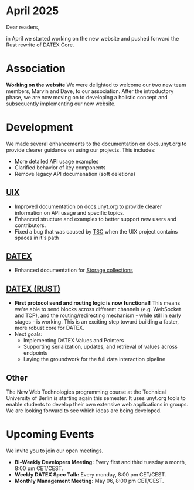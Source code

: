 # April 2025

Dear readers,

in April we started working on the new website and pushed forward the Rust rewrite of DATEX Core.

# Association

**Working on the website**
We were delighted to welcome our two new team members, Marvin and Dave, to our association.
After the introductory phase, we are now moving on to developing a holistic concept and subsequently
implementing our new website.

# Development
We made several enhancements to the documentation on docs.unyt.org to provide clearer guidance on using our projects. This includes:

* More detailed API usage examples
* Clarified behavior of key components
* Remove legacy API documenation (soft deletions)

## [UIX](https://github.com/unyt-org/uix/pulls?q=is:closed%20created:2025-04-01..2025-05-13)
* Improved documentation on docs.unyt.org to provide clearer information on API usage and specific topics.
* Enhanced structure and examples to better support new users and contributors.
* Fixed a bug that was caused by [TSC](https://github.com/microsoft/TypeScript) when the UIX project contains spaces in it's path

## [DATEX](https://github.com/unyt-org/datex-core-js-legacy/pulls?q=is:closed%20created:2025-04-01..2025-04-01)
* Enhanced documentation for [Storage collections](https://github.com/unyt-org/datex-core-js-legacy/blob/main/docs/manual/15%20Storage%20Collections.md)

## [DATEX (RUST)](https://github.com/unyt-org/datex-core)
* **First protocol send and routing logic is now functional!** This means we're able to send blocks across different channels (e.g. WebSocket and TCP), and the routing/redirecting mechanism - while still in early stages - is working. This is an exciting step toward building a faster, more robust core for DATEX.
* Next goals:
  * Implementing DATEX Values and Pointers
  * Supporting serialization, updates, and retrieval of values across endpoints
  * Laying the groundwork for the full data interaction pipeline


## Other
The New Web Technologies programming course at the Technical University of Berlin is starting again this semester.
It uses unyt.org tools to enable students to develop their own extensive web applications in groups. We are looking forward to see which ideas are being developed.

# Upcoming Events 

We invite you to join our open meetings.

* **Bi-Weekly Developers Meeting:** Every first and third tuesday a month, 8:00 pm CET/CEST.
* **Weekly DATEX Spec Talk:** Every monday, 8:00 pm CET/CEST.
* **Monthly Management Meeting:** May 06, 8:00 pm CET/CEST.
